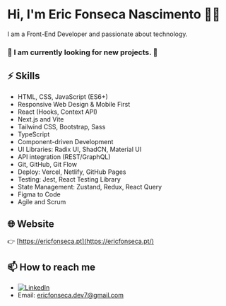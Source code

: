 # Hi, I'm Eric Fonseca Nascimento 👨‍💻

I am a Front-End Developer and passionate about technology.  
### 👀 I am currently looking for new projects. 👀

## ⚡ Skills

- HTML, CSS, JavaScript (ES6+)
- Responsive Web Design & Mobile First
- React (Hooks, Context API)
- Next.js and Vite
- Tailwind CSS, Bootstrap, Sass
- TypeScript
- Component-driven Development
- UI Libraries: Radix UI, ShadCN, Material UI
- API integration (REST/GraphQL)
- Git, GitHub, Git Flow
- Deploy: Vercel, Netlify, GitHub Pages
- Testing: Jest, React Testing Library
- State Management: Zustand, Redux, React Query
- Figma to Code
- Agile and Scrum

## 🌐 Website

👉 [https://ericfonseca.pt](https://ericfonseca.pt/)

## 📫 How to reach me

- [![LinkedIn](https://img.shields.io/badge/LinkedIn-0077B5?style=for-the-badge&logo=linkedin&logoColor=white)](https://www.linkedin.com/in/eric-fonseca-17751a49/)
- Email: ericfonseca.dev7@gmail.com



